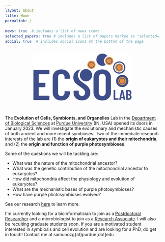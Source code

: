```yaml
---
layout: about
title: Home
permalink: /

news: true  # includes a list of news items
selected_papers: true # includes a list of papers marked as "selected={true}"
social: true  # includes social icons at the bottom of the page
---
```

<p align="center">
<img src="/assets/img/ecsolab_logo2.png" width="320">
</p>
<br>

The **Evolution of Cells, Symbionts, and Organelles** Lab in the [Department of Biological Sciences](https://www.bio.purdue.edu/) at [Purdue University](https://www.purdue.edu/) (IN, USA) opened its doors in January 2023. We will investigate the evolutionary and mechanistic causes of both ancient and more recent symbioses. Two of the immediate research interests of the lab are (1) the **origin of eukaryotes and their mitochondria**, and (2) the **origin and function of purple photosymbioses**.

Some of the questions we will be tackling are:

- What was the nature of the mitochondrial ancestor? 
- What was the genetic contribution of the mitochondrial ancestor to eukaryotes? 
- How did mitochondria affect the physiology and evolution of eukaryotes? 
- What are the mechanistic bases of purple photosymbioses? 
- How have purple photosymbioses evolved?
  
See our research [here](https://sergiophyceae.github.io/research/) to learn more.

I'm currently looking for a bioinformatician to join as a [Postdoctoral Researcher](https://sergiophyceae.github.io/positions/) and a microbiologist to join as a [Research Associate](https://sergiophyceae.github.io/positions/). I will also be recuiting graduate students soon. If you are a motivated student interested in symbiosis and cell evolution and are looking for a PhD, do get in touch! Contact me at samunozg{at}purdue[dot]edu
